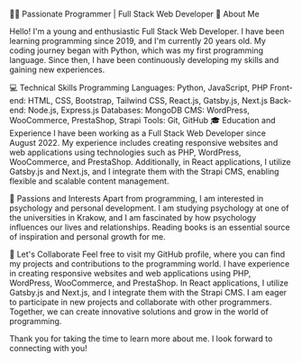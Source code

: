 👨‍💻 Passionate Programmer | Full Stack Web Developer
🌟 About Me

Hello! I'm a young and enthusiastic Full Stack Web Developer. I have been learning programming since 2019, and I'm currently 20 years old. My coding journey began with Python, which was my first programming language. Since then, I have been continuously developing my skills and gaining new experiences.

💻 Technical Skills
    Programming Languages: Python, JavaScript, PHP
    Front-end: HTML, CSS, Bootstrap, Tailwind CSS, React.js, Gatsby.js, Next.js
    Back-end: Node.js, Express.js
    Databases: MongoDB
    CMS: WordPress, WooCommerce, PrestaShop, Strapi
    Tools: Git, GitHub
🎓 Education and Experience
    I have been working as a Full Stack Web Developer since August 2022. My experience includes creating responsive websites and web applications using technologies such as PHP, WordPress, WooCommerce, and PrestaShop.           Additionally, in React applications, I utilize Gatsby.js and Next.js, and I integrate them with the Strapi CMS, enabling flexible and scalable content management.

🧠 Passions and Interests
    Apart from programming, I am interested in psychology and personal development. I am studying psychology at one of the universities in Krakow, and I am fascinated by how psychology influences our lives and                   relationships. Reading books is an essential source of inspiration and personal growth for me.

🚀 Let's Collaborate
    Feel free to visit my GitHub profile, where you can find my projects and contributions to the programming world. I have experience in creating responsive websites and web applications using PHP, WordPress, WooCommerce,     and  PrestaShop. In React applications, I utilize Gatsby.js and Next.js, and I integrate them with the Strapi CMS. I am eager to participate in new projects and collaborate with other programmers. Together, we can           create innovative solutions and grow in the world of programming.

Thank you for taking the time to learn more about me. I look forward to connecting with you!
